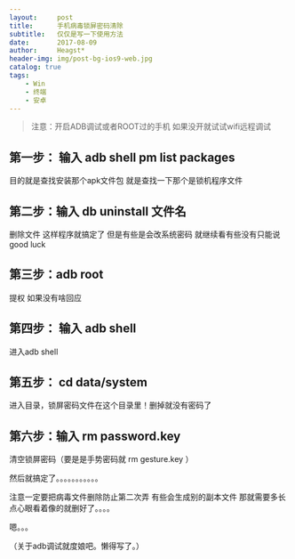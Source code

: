```yaml
---
layout:     post
title:      手机病毒锁屏密码清除
subtitle:   仅仅是写一下使用方法
date:       2017-08-09
author:     Heagst*
header-img: img/post-bg-ios9-web.jpg
catalog: true
tags:
    - Win
    - 终端
    - 安卓
---
```


> 注意：开启ADB调试或者ROOT过的手机 如果没开就试试wifi远程调试

## 第一步： 输入 adb shell pm list packages

目的就是查找安装那个apk文件包 就是查找一下那个是锁机程序文件

## 第二步：输入 db uninstall 文件名

删除文件 这样程序就搞定了 但是有些是会改系统密码 就继续看有些没有只能说good luck

## 第三步：adb root

 提权 如果没有啥回应

## 第四步： 输入 adb shell

   进入adb shell

## 第五步： cd data/system

  进入目录，锁屏密码文件在这个目录里！删掉就没有密码了
    
## 第六步：输入 rm password.key

清空锁屏密码（要是是手势密码就 rm gesture.key ）

然后就搞定了。。。。。。。。。。。

注意一定要把病毒文件删除防止第二次弄 有些会生成别的副本文件 那就需要多长点心眼看着像的就删好了。。。。

嗯。。。

（关于adb调试就度娘吧。懒得写了。）
